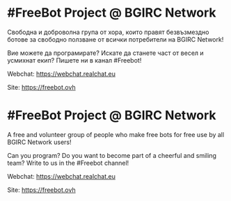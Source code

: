 # #FreeBot Project @ BGIRC Network
Свободна и доброволна група от хора, които правят безвъзмездно ботове за свободно ползване от всички потребители на BGIRC Network!

Вие можете да програмирате? Искате да станете част от весел и усмихнат екип? Пишете ни в канал #Freebot!

Webchat: https://webchat.realchat.eu

Site: https://freebot.ovh

# #FreeBot Project @ BGIRC Network
A free and volunteer group of people who make free bots for free use by all BGIRC Network users!

Can you program? Do you want to become part of a cheerful and smiling team? Write to us in the #Freebot channel!

Webchat: https://webchat.realchat.eu

Site: https://freebot.ovh
